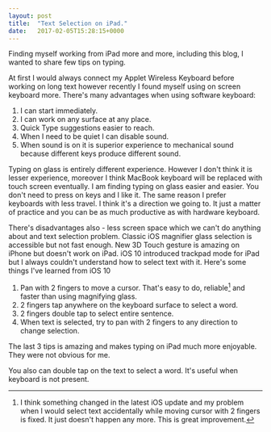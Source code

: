 ```yaml
---
layout: post
title:  "Text Selection on iPad."
date:   2017-02-05T15:28:15+0000
---
```


Finding myself working from iPad more and more, including this blog, I wanted to share few tips on typing.

At first I would always connect my Applet Wireless Keyboard before working on long text however recently I found myself using on screen keyboard more. There's many advantages when using software keyboard:

1. I can start immediately.
2. I can work on any surface at any place.
3. Quick Type suggestions easier to reach.
4. When I need to be quiet I can disable sound.
5. When sound is on it is superior experience to mechanical sound because different keys produce different sound.

Typing on glass is entirely different experience. However I don't think it is lesser experience, moreover I think MacBook keyboard will be replaced with touch screen eventually. I am finding typing on glass easier and easier. You don't need to press on keys and I like it. The same reason I prefer keyboards with less travel. I think it's a direction we going to. It just a matter of practice and you can be as much productive as with hardware keyboard.

There's disadvantages also - less screen space which we can't do anything about and text selection problem. Classic iOS magnifier glass selection is accessible but not fast enough. New 3D Touch gesture is amazing on iPhone but  doesn't work on iPad. iOS 10 introduced trackpad mode for iPad but I always couldn't understand how to select text with it. Here's some things I've learned from iOS 10

1. Pan with 2 fingers to move a cursor. That's easy to do, reliable[^1] and faster than using magnifying glass.
2. 2 fingers tap anywhere on the keyboard surface to select a word.
3. 2 fingers double tap to select entire sentence.
4. When text is selected, try to pan with 2 fingers to any direction to change selection.

The last 3 tips is amazing and makes typing on iPad much more enjoyable. They were  not obvious for me.

You also can double tap on the text to select a word. It's useful when keyboard is not present.

[^1]: I think something changed in the latest iOS update and my problem when I would select text accidentally while moving cursor with 2 fingers is fixed. It just doesn't happen any more. This is great improvement.